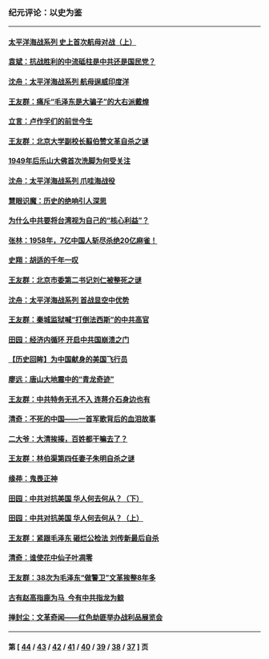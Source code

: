 ### 纪元评论：以史为鉴
---
#### [太平洋海战系列 史上首次航母对战（上）](../../pages/nsc1028/n12383514.md) 
#### [袁斌：抗战胜利的中流砥柱是中共还是国民党？](../../pages/nsc1028/n12382837.md) 
#### [沈舟：太平洋海战系列 航母逞威印度洋](../../pages/nsc1028/n12368011.md) 
#### [王友群：痛斥“毛泽东是大骗子”的大右派戴煌](../../pages/nsc1028/n12365416.md) 
#### [立言：卢作孚们的前世今生](../../pages/nsc1028/n12362166.md) 
#### [王友群：北京大学副校长翦伯赞文革自杀之谜](../../pages/nsc1028/n12354397.md) 
#### [1949年后乐山大佛首次洗脚为何受关注](../../pages/nsc1028/n12352171.md) 
#### [沈舟：太平洋海战系列 爪哇海战役](../../pages/nsc1028/n12351777.md) 
#### [慧眼识魔：历史的绝响引人深思](../../pages/nsc1028/n12347836.md) 
#### [为什么中共要将台湾视为自己的“核心利益”？](../../pages/nsc1028/n12346464.md) 
#### [张林：1958年，7亿中国人斩尽杀绝20亿麻雀！](../../pages/nsc1028/n12335597.md) 
#### [史翔：胡适的千年一叹](../../pages/nsc1028/n12334577.md) 
#### [王友群：北京市委第二书记刘仁被整死之谜](../../pages/nsc1028/n12334243.md) 
#### [沈舟：太平洋海战系列 首战显空中优势](../../pages/nsc1028/n12332573.md) 
#### [王友群：秦城监狱喊“打倒法西斯”的中共高官](../../pages/nsc1028/n12316261.md) 
#### [田园：经济内循环 开启中共国崩溃之门](../../pages/nsc1028/n12313614.md) 
#### [【历史回眸】为中国献身的美国飞行员](../../pages/nsc1028/n12300771.md) 
#### [廖远：唐山大地震中的“青龙奇迹”](../../pages/nsc1028/n12300318.md) 
#### [王友群：中共特务无孔不入 连蒋介石身边也有](../../pages/nsc1028/n12296164.md) 
#### [清奇：不死的中国——一首军歌背后的血泪故事](../../pages/nsc1028/n12294248.md) 
#### [二大爷：大清挨揍，百姓都干嘛去了？](../../pages/nsc1028/n12290918.md) 
#### [王友群：林伯渠第四任妻子朱明自杀之谜](../../pages/nsc1028/n12285254.md) 
#### [缘茽：鬼畏正神](../../pages/nsc1028/n12284372.md) 
#### [田园：中共对抗美国 华人何去何从？（下）](../../pages/nsc1028/n12273037.md) 
#### [田园：中共对抗美国 华人何去何从？（上）](../../pages/nsc1028/n12272112.md) 
#### [王友群：紧跟毛泽东 砸烂公检法 刘传新最后自杀](../../pages/nsc1028/n12268703.md) 
#### [清奇：谁使花中仙子叶凋零](../../pages/nsc1028/n12264446.md) 
#### [王友群：38次为毛泽东“做警卫”文革挨整8年多](../../pages/nsc1028/n12251034.md) 
#### [古有赵高指鹿为马  今有中共指龙为鲸](../../pages/nsc1028/n12245403.md) 
#### [掸封尘：文革奇闻——红色劫匪举办战利品展览会](../../pages/nsc1028/n12240806.md) 

---
#### 第 [ [44](./44.md) / [43](./43.md) / [42](./42.md) / [41](./41.md) / [40](./40.md) / [39](./39.md) / [38](./38.md) / [37](./37.md) ] 页
